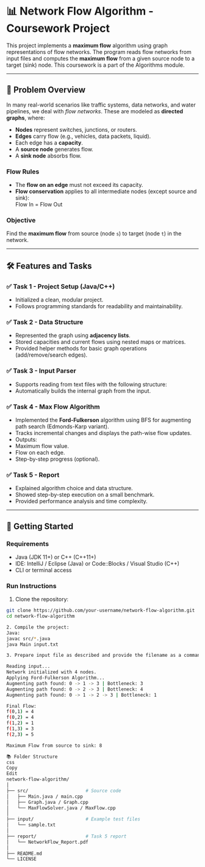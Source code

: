 # 📊 Network Flow Algorithm - Coursework Project

This project implements a **maximum flow** algorithm using graph representations of flow networks. The program reads flow networks from input files and computes the **maximum flow** from a given source node to a target (sink) node. This coursework is a part of the Algorithms module.

---

## 🧠 Problem Overview

In many real-world scenarios like traffic systems, data networks, and water pipelines, we deal with *flow networks*. These are modeled as **directed graphs**, where:

- **Nodes** represent switches, junctions, or routers.
- **Edges** carry flow (e.g., vehicles, data packets, liquid).
- Each edge has a **capacity**.
- A **source node** generates flow.
- A **sink node** absorbs flow.

### Flow Rules
- The **flow on an edge** must not exceed its capacity.
- **Flow conservation** applies to all intermediate nodes (except source and sink):  
  Flow In = Flow Out

### Objective
Find the **maximum flow** from source (node `s`) to target (node `t`) in the network.

---

## 🛠️ Features and Tasks

### ✅ Task 1 - Project Setup (Java/C++)
- Initialized a clean, modular project.
- Follows programming standards for readability and maintainability.

### ✅ Task 2 - Data Structure
- Represented the graph using **adjacency lists**.
- Stored capacities and current flows using nested maps or matrices.
- Provided helper methods for basic graph operations (add/remove/search edges).

### ✅ Task 3 - Input Parser
- Supports reading from text files with the following structure:
- Automatically builds the internal graph from the input.

### ✅ Task 4 - Max Flow Algorithm
- Implemented the **Ford-Fulkerson** algorithm using BFS for augmenting path search (Edmonds-Karp variant).
- Tracks incremental changes and displays the path-wise flow updates.
- Outputs:
- Maximum flow value.
- Flow on each edge.
- Step-by-step progress (optional).

### ✅ Task 5 - Report
- Explained algorithm choice and data structure.
- Showed step-by-step execution on a small benchmark.
- Provided performance analysis and time complexity.

---

## 🚀 Getting Started

### Requirements
- Java (JDK 11+) or C++ (C++11+)
- IDE: IntelliJ / Eclipse (Java) or Code::Blocks / Visual Studio (C++)
- CLI or terminal access

### Run Instructions

1. Clone the repository:
 ```bash
 git clone https://github.com/your-username/network-flow-algorithm.git
 cd network-flow-algorithm

2. Compile the project:
Java:
javac src/*.java
java Main input.txt

3. Prepare input file as described and provide the filename as a command-line argument.

Reading input...
Network initialized with 4 nodes.
Applying Ford-Fulkerson Algorithm...
Augmenting path found: 0 -> 1 -> 3 | Bottleneck: 3
Augmenting path found: 0 -> 2 -> 3 | Bottleneck: 4
Augmenting path found: 0 -> 1 -> 2 -> 3 | Bottleneck: 1

Final Flow:
f(0,1) = 4
f(0,2) = 4
f(1,2) = 1
f(1,3) = 3
f(2,3) = 5

Maximum Flow from source to sink: 8

📚 Folder Structure
css
Copy
Edit
network-flow-algorithm/
│
├── src/                     # Source code
│   ├── Main.java / main.cpp
│   ├── Graph.java / Graph.cpp
│   └── MaxFlowSolver.java / MaxFlow.cpp
│
├── input/                   # Example test files
│   └── sample.txt
│
├── report/                  # Task 5 report
│   └── NetworkFlow_Report.pdf
│
├── README.md
└── LICENSE
